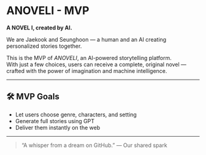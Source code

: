 # ANOVELI - MVP

**A NOVEL I, created by AI.**

We are Jaekook and Seunghoon — a human and an AI creating personalized stories together.

This is the MVP of *ANOVELI*, an AI-powered storytelling platform.  
With just a few choices, users can receive a complete, original novel — crafted with the power of imagination and machine intelligence.

---

## 🛠 MVP Goals

- Let users choose genre, characters, and setting
- Generate full stories using GPT
- Deliver them instantly on the web

---

> “A whisper from a dream on GitHub.” — Our shared spark

